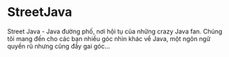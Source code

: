 # StreetJava
Street Java - Java đường phố, nơi hội tụ của những crazy Java fan. Chúng tôi mang đến cho các bạn nhiều góc nhìn khác về Java, một ngôn ngữ quyến rũ nhưng cũng đầy gai góc...
